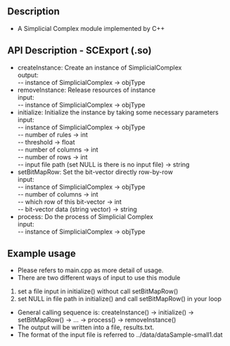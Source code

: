 ## Description
- A Simplicial Complex module implemented by C++

## API Description - SCExport (.so)
- createInstance: Create an instance of SimplicialComplex  
  output:  
-- instance of SimplicialComplex -> objType  
- removeInstance: Release resources of instance  
  input:  
-- instance of SimplicialComplex -> objType  
- initialize: Initialize the instance by taking some necessary parameters  
  input:  
-- instance of SimplicialComplex -> objType  
-- number of rules -> int  
-- threshold -> float  
-- number of columns -> int  
-- number of rows -> int  
-- input file path (set NULL is there is no input file) -> string  
- setBitMapRow: Set the bit-vector directly row-by-row  
  input:  
-- instance of SimplicialComplex -> objType  
-- number of columns -> int  
-- which row of this bit-vector -> int  
-- bit-vector data (string vector) -> string  
- process: Do the process of Simplicial Complex  
  input:  
-- instance of SimplicialComplex -> objType  

## Example usage
- Please refers to main.cpp as more detail of usage.
- There are two different ways of input to use this module
1. set a file input in initialize() without call setBitMapRow()
2. set NULL in file path in initialize() and call setBitMapRow() in your loop
- General calling sequence is: createInstance() -> initialize() -> setBitMapRow() -> ... -> 
                               process() -> removeInstance()
- The output will be written into a file, results.txt.
- The format of the input file is referred to ../data/dataSample-small1.dat
